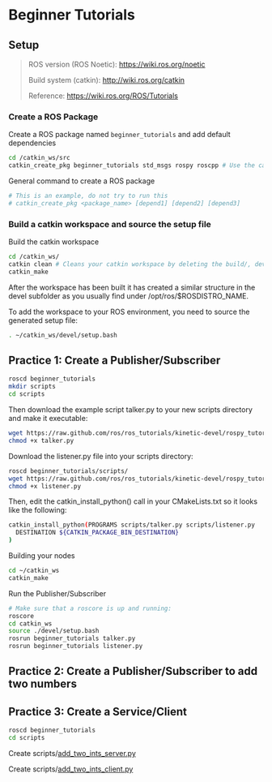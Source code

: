 # Beginner Tutorials

## Setup

> ROS version (ROS Noetic): https://wiki.ros.org/noetic
> 
> Build system (catkin): http://wiki.ros.org/catkin
>
> Reference: https://wiki.ros.org/ROS/Tutorials

### Create a ROS Package

Create a ROS package named `beginner_tutorials` and add default dependencies
```sh
cd /catkin_ws/src
catkin_create_pkg beginner_tutorials std_msgs rospy roscpp # Use the catkin_create_pkg script to create a new package called 'beginner_tutorials' which depends on std_msgs, roscpp, and rospy:
```

General command to create a ROS package

```sh
# This is an example, do not try to run this
# catkin_create_pkg <package_name> [depend1] [depend2] [depend3]
```

### Build a catkin workspace and source the setup file

Build the catkin workspace
```sh
cd /catkin_ws/
catkin clean # Cleans your catkin workspace by deleting the build/, devel/, and optionally the install/ directories.
catkin_make
```
After the workspace has been built it has created a similar structure in the devel subfolder as you usually find under /opt/ros/$ROSDISTRO_NAME.

To add the workspace to your ROS environment, you need to source the generated setup file:

```sh
. ~/catkin_ws/devel/setup.bash
```

## Practice 1: Create a Publisher/Subscriber

```sh
roscd beginner_tutorials
mkdir scripts
cd scripts
```

Then download the example script talker.py to your new scripts directory and make it executable:

```sh
wget https://raw.github.com/ros/ros_tutorials/kinetic-devel/rospy_tutorials/001_talker_listener/talker.py
chmod +x talker.py
```

Download the listener.py file into your scripts directory:

```sh
roscd beginner_tutorials/scripts/
wget https://raw.github.com/ros/ros_tutorials/kinetic-devel/rospy_tutorials/001_talker_listener/listener.py
chmod +x listener.py
```

Then, edit the catkin_install_python() call in your CMakeLists.txt so it looks like the following:

```sh
catkin_install_python(PROGRAMS scripts/talker.py scripts/listener.py
  DESTINATION ${CATKIN_PACKAGE_BIN_DESTINATION}
)
```
Building your nodes

```sh
cd ~/catkin_ws
catkin_make
```

Run the Publisher/Subscriber

```sh
# Make sure that a roscore is up and running:
roscore
cd catkin_ws
source ./devel/setup.bash
rosrun beginner_tutorials talker.py
rosrun beginner_tutorials listener.py
```

## Practice 2: Create a Publisher/Subscriber to add two numbers

## Practice 3: Create a Service/Client

```sh
roscd beginner_tutorials
cd scripts
```

Create scripts/[add_two_ints_server.py](https://github.com/chengjie-lu/egia-ros-leorover/blob/main/src/beginner_tutorials/scripts/add_two_ints_server.py)

Create scripts/[add_two_ints_client.py](https://github.com/chengjie-lu/egia-ros-leorover/blob/main/src/beginner_tutorials/scripts/add_two_ints_client.py)

